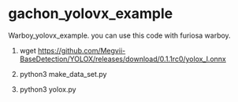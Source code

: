 # gachon_yolovx_example
Warboy_yolovx_example. you can use this code with furiosa warboy.


1. wget https://github.com/Megvii-BaseDetection/YOLOX/releases/download/0.1.1rc0/yolox_l.onnx

2. python3 make_data_set.py

3. python3 yolox.py
